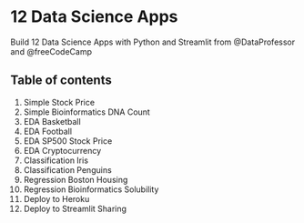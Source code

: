 # 12 Data Science Apps
Build 12 Data Science Apps with Python and Streamlit from @DataProfessor and @freeCodeCamp

## Table of contents

1. Simple Stock Price
2. Simple Bioinformatics DNA Count
3. EDA Basketball
4. EDA Football
5. EDA SP500 Stock Price
6. EDA Cryptocurrency
7. Classification Iris
8. Classification Penguins
9. Regression Boston Housing
10. Regression Bioinformatics Solubility
11. Deploy to Heroku
12. Deploy to Streamlit Sharing
